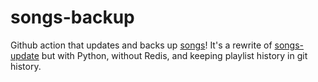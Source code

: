 # songs-backup

Github action that updates and backs up [songs](https://github.com/realcyguy/songs)! It's a rewrite of [songs-update](https://github.com/RealCyGuy/songs-update) but with Python, without Redis, and keeping playlist history in git history.

